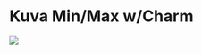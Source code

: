 # Kuva Min/Max w/Charm



![](https://lh3.googleusercontent.com/0SkawmY5225f7IGdF2bCivYkkYunIPJD37iH3lq0a8EFKwkSBp_T8Etu-mLFAcpXUcsowNkq3pRwh2MKQU2rWX73wlScZi-nfA2DadHMcNy3IGSF_JoiHxXRtM5B-jBgJkYPSkUl)

